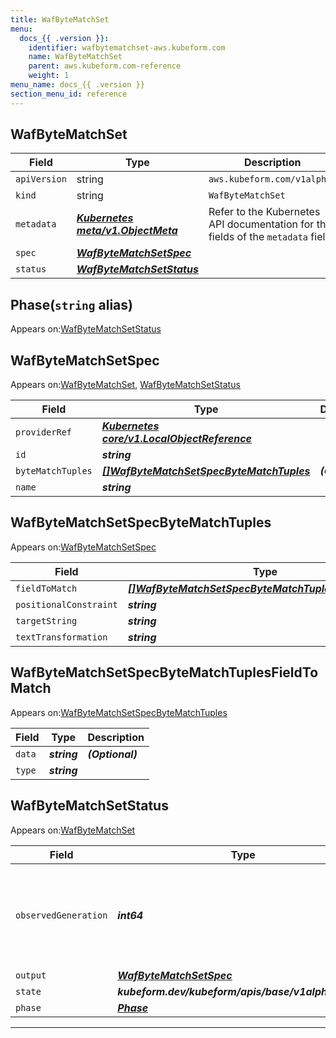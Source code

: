 ```yaml
---
title: WafByteMatchSet
menu:
  docs_{{ .version }}:
    identifier: wafbytematchset-aws.kubeform.com
    name: WafByteMatchSet
    parent: aws.kubeform.com-reference
    weight: 1
menu_name: docs_{{ .version }}
section_menu_id: reference
---
```


## WafByteMatchSet
| Field | Type | Description |
| ------ | ----- | ----------- |
| `apiVersion` | string | `aws.kubeform.com/v1alpha1` |
|    `kind` | string | `WafByteMatchSet` |
| `metadata` | ***[Kubernetes meta/v1.ObjectMeta](https://kubernetes.io/docs/reference/generated/kubernetes-api/v1.13/#objectmeta-v1-meta)***|Refer to the Kubernetes API documentation for the fields of the `metadata` field.|
| `spec` | ***[WafByteMatchSetSpec](#wafbytematchsetspec)***||
| `status` | ***[WafByteMatchSetStatus](#wafbytematchsetstatus)***||
## Phase(`string` alias)

Appears on:[WafByteMatchSetStatus](#wafbytematchsetstatus)

## WafByteMatchSetSpec

Appears on:[WafByteMatchSet](#wafbytematchset), [WafByteMatchSetStatus](#wafbytematchsetstatus)

| Field | Type | Description |
| ------ | ----- | ----------- |
| `providerRef` | ***[Kubernetes core/v1.LocalObjectReference](https://kubernetes.io/docs/reference/generated/kubernetes-api/v1.13/#localobjectreference-v1-core)***||
| `id` | ***string***||
| `byteMatchTuples` | ***[[]WafByteMatchSetSpecByteMatchTuples](#wafbytematchsetspecbytematchtuples)***| ***(Optional)*** |
| `name` | ***string***||
## WafByteMatchSetSpecByteMatchTuples

Appears on:[WafByteMatchSetSpec](#wafbytematchsetspec)

| Field | Type | Description |
| ------ | ----- | ----------- |
| `fieldToMatch` | ***[[]WafByteMatchSetSpecByteMatchTuplesFieldToMatch](#wafbytematchsetspecbytematchtuplesfieldtomatch)***||
| `positionalConstraint` | ***string***||
| `targetString` | ***string***| ***(Optional)*** |
| `textTransformation` | ***string***||
## WafByteMatchSetSpecByteMatchTuplesFieldToMatch

Appears on:[WafByteMatchSetSpecByteMatchTuples](#wafbytematchsetspecbytematchtuples)

| Field | Type | Description |
| ------ | ----- | ----------- |
| `data` | ***string***| ***(Optional)*** |
| `type` | ***string***||
## WafByteMatchSetStatus

Appears on:[WafByteMatchSet](#wafbytematchset)

| Field | Type | Description |
| ------ | ----- | ----------- |
| `observedGeneration` | ***int64***| ***(Optional)*** Resource generation, which is updated on mutation by the API Server.|
| `output` | ***[WafByteMatchSetSpec](#wafbytematchsetspec)***| ***(Optional)*** |
| `state` | ***kubeform.dev/kubeform/apis/base/v1alpha1.State***| ***(Optional)*** |
| `phase` | ***[Phase](#phase)***| ***(Optional)*** |
---
